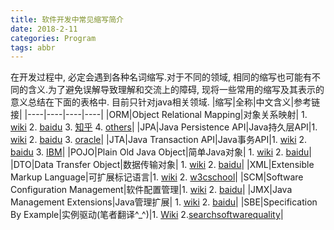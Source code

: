 ```yaml
---
title: 软件开发中常见缩写简介
date: 2018-2-11
categories: Program
tags: abbr
---
```

在开发过程中, 必定会遇到各种名词缩写.对于不同的领域, 相同的缩写也可能有不同的含义.为了避免误解导致理解和交流上的障碍, 现将一些常用的缩写及其表示的意义总结在下面的表格中. 目前只针对java相关领域.
|缩写|全称|中文含义|参考链接|
|----|----|----|----|
|ORM|Object Relational Mapping|对象关系映射| 1. [wiki](https://en.wikipedia.org/wiki/Object-relational_mapping) 2. [baidu](https://baike.baidu.com/item/orm) 3. [知乎](https://www.zhihu.com/question/23244681) 4. [others](http://www.yegor256.com/2014/12/01/orm-offensive-anti-pattern.html)|
|JPA|Java Persistence API|Java持久层API|1. [wiki](https://en.wikipedia.org/wiki/Java_Persistence_API) 2. [baidu](https://baike.baidu.com/item/JPA) 3. [oracle](http://www.oracle.com/technetwork/java/javaee/tech/persistence-jsp-140049.html)|
|JTA|Java Transaction API|Java事务API|1. [wiki](https://en.wikipedia.org/wiki/Java_Transaction_API) 2. [baidu](https://baike.baidu.com/item/JTA) 3. [IBM](https://www.ibm.com/developerworks/cn/java/j-lo-jta/)|
|POJO|Plain Old Java Object|简单Java对象| 1. [wiki](https://en.wikipedia.org/wiki/Plain_old_Java_object) 2. [baidu](https://baike.baidu.com/item/POJO)|
|DTO|Data Transfer Object|数据传输对象| 1. [wiki](https://en.wikipedia.org/wiki/Data_transfer_object) 2. [baidu](https://baike.baidu.com/item/dto/16016821)|
|XML|Extensible Markup Language|可扩展标记语言|1. [wiki](https://en.wikipedia.org/wiki/XML) 2. [w3cschool](https://www.w3schools.com/xml/default.asp)|
|SCM|Software Configuration Management|软件配置管理|1. [wiki](https://zh.wikipedia.org/zh-hans/%E8%BD%AF%E4%BB%B6%E9%85%8D%E7%BD%AE%E7%AE%A1%E7%90%86) 2. [baidu](https://baike.baidu.com/item/%E8%BD%AF%E4%BB%B6%E9%85%8D%E7%BD%AE%E7%AE%A1%E7%90%86)|
|JMX|Java Management Extensions|Java管理扩展| 1. [wiki](https://en.wikipedia.org/wiki/Java_Management_Extensions) 2. [baidu](https://baike.baidu.com/item/JMX)|
|SBE|Specification By Example|实例驱动(笔者翻译^_^)|1. [Wiki](https://en.wikipedia.org/wiki/Specification_by_example) 2.[searchsoftwarequality](https://searchsoftwarequality.techtarget.com/definition/Specification-by-example-SBE)|